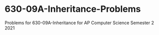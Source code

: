 # 630-09A-Inheritance-Problems
Problems for 630-09A-Inheritance for AP Computer Science Semester 2 2021
